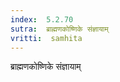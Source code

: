 ```yaml
---
index:  5.2.70
sutra:  ब्राह्मणकोष्णिके संज्ञायाम्
vritti:  samhita 
---
```


ब्राह्मणकोष्णिके संज्ञायाम्

